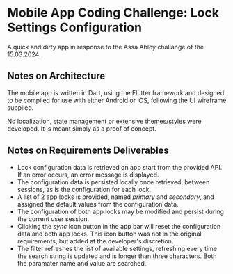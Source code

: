 # Mobile App Coding Challenge: Lock Settings Configuration

A quick and dirty app in response to the Assa Abloy challange of the 15.03.2024.

## Notes on Architecture

The mobile app is written in Dart, using the Flutter framework and designed to be compiled for use with either Android or iOS, following the UI wireframe supplied.

No localization, state management or extensive themes/styles were developed. It is meant simply as a proof of concept.

## Notes on Requirements Deliverables

* Lock configuration data is retrieved on app start from the provided API. If an error occurs, an error message is displayed.
* The configuration data is persisted locally once retrieved, between sessions, as is the configuration for each lock.
* A list of 2 app locks is provided, named *primary* and *secondary*, and assigned the default values from the configuration data.
* The configuration of both app locks may be modified and persist during the current user session.
* Clicking the *sync* icon button in the app bar will reset the configuration data and both app locks. This icon button was not in the original requirements, but added at the developer's discretion.
* The filter refreshes the list of available settings, refreshing every time the search string is updated and is longer than three characters. Both the paramater name and value are searched.